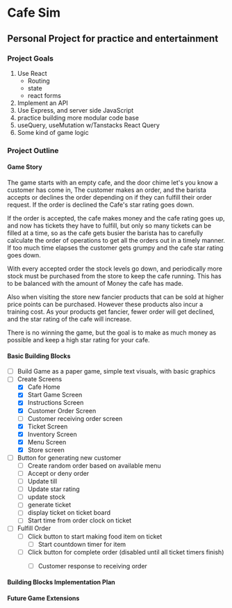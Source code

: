 # Cafe Sim

## Personal Project for practice and entertainment

### Project Goals
1. Use React
    - Routing
    - state
    - react forms
2. Implement an API
3. Use Express, and server side JavaScript
4. practice building more modular code base
5. useQuery, useMutation w/Tanstacks React Query
6. Some kind of game logic

### Project Outline

#### Game Story
The game starts with an empty cafe, and the door chime let's you know a customer has come in, The customer makes an order, and the barista accepts or declines the order depending on if they can fulfill their order request. If the order is declined the Cafe's star rating goes down.

If the order is accepted, the cafe makes money and the cafe rating goes up, and now has tickets they have to fulfill, but only so many tickets can be filled at a time, so as the cafe gets busier the barista has to carefully calculate the order of operations to get all the orders out in a timely manner. If too much time elapses the customer gets grumpy and the cafe star rating goes down.

With every accepted order the stock levels go down, and periodically more stock must be purchased from the store to keep the cafe running. This has to be balanced with the amount of Money the cafe has made.

Also when visiting the store new fancier products that can be sold at higher price points can be purchased. However these products also incur a training cost. As your products get fancier, fewer order will get declined, and the star rating of the cafe will increase.

There is no winning the game, but the goal is to make as much money as possible and keep a high star rating for your cafe.

#### Basic Building Blocks
- [ ] Build Game as a paper game, simple text visuals, with basic graphics
- [ ] Create Screens
    - [x] Cafe Home
    - [x] Start Game Screen
    - [x] Instructions Screen
    - [x] Customer Order Screen
    - [ ] Customer receiving order screen
    - [x] Ticket Screen
    - [x] Inventory Screen
    - [x] Menu Screen
    - [x] Store screen
- [ ] Button for generating new customer
    - [ ] Create random order based on available menu
    - [ ] Accept or deny order
    - [ ] Update till
    - [ ] Update star rating
    - [ ] update stock
    - [ ] generate ticket
    - [ ] display ticket on ticket board
    - [ ] Start time from order clock on ticket

- [ ] Fulfill Order
    - [ ] Click button to start making food item on ticket
        - [ ] Start countdown timer for item
    - [ ] Click button for complete order (disabled until all ticket timers finish)
        - [ ] Customer response to receiving order


#### Building Blocks Implementation Plan

#### Future Game Extensions
